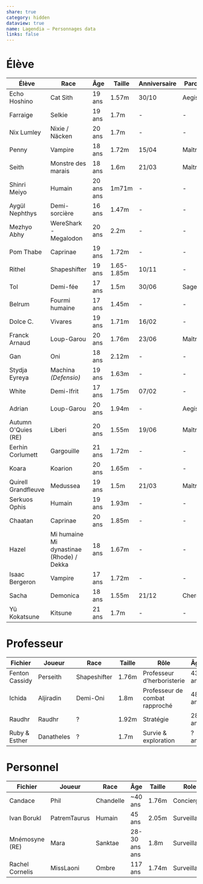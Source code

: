```yaml
---
share: true
category: hidden
dataview: true
name: Lagendia — Personnages data
links: false
---
```


# Élève

| Élève                                                                                              | Race                                                                    | Âge        | Taille     | Anniversaire | Parcours  | Joueur         |
| -------------------------------------------------------------------------------------------------- | ----------------------------------------------------------------------- | ---------- | ---------- | ------------ | --------- | -------------- |
| Echo Hoshino             | Cat Sith                                                                | 19 ans     | 1.57m      | 30/10        | Aegis     | MissLaoni      |
| Farraige                     | Selkie                                                                  | 19 ans     | 1.7m       | \-           | \-        | Medhas         |
| Nix Lumley                 | Nixie / Näcken                                                          | 20 ans     | 1.7m       | \-           | \-        | Taeien         |
| Penny                           | Vampire                                                                 | 18 ans     | 1.72m      | 15/04        | Maître    | Hadess         |
| Seith                           | Monstre des marais                                                      | 18 ans     | 1.6m       | 21/03        | Maître    | Persou         |
| Shinri Meiyo             | Humain                                                                  | 20 ans ans | 1m71m      | \-           | \-        | PatremTaurus   |
| Aygül Nephthys         | Demi-sorcière                                                           | 16 ans     | 1.47m      | \-           | \-        | Alexia         |
| Mezhyo Abhy               | WereShark - Megalodon                                                   | 20 ans     | 2.2m       | \-           | \-        | JuneArt        |
| Pom Thabe                   | Caprinae                                                                | 19 ans     | 1.72m      | \-           | \-        | CamilliCapilli |
| Rithel                         | Shapeshifter                                                            | 19 ans     | 1.65-1.85m | 10/11        | \-        | Persou         |
| Tol                               | Demi-fée                                                                | 17 ans     | 1.5m       | 30/06        | Sage      | Danatheles     |
| Belrum                          | Fourmi humaine                                                          | 17 ans     | 1.45m      | \-           | \-        | Shiounsama     |
| Dolce C.                      | Vivares                                                                 | 19 ans     | 1.71m      | 16/02        | \-        | Phil           |
| Franck Arnaud            | Loup-Garou                                                              | 20 ans     | 1.76m      | 23/06        | Maître    | Choupa         |
| Gan                                | Oni                                                                     | 18 ans     | 2.12m      | \-           | \-        | Taeien         |
| Stydja Eyreya            | Machina _(Defensio)_                                                    | 19 ans     | 1.63m      | \-           | \-        | Raudhr         |
| White                            | Demi-Ifrit                                                              | 17 ans     | 1.75m      | 07/02        | \-        | Alexia         |
| Adrian                           | Loup-Garou                                                              | 20 ans     | 1.94m      | \-           | Aegis     | Adrian         |
| Autumn O'Quies (RE) | Liberi | 20 ans     | 1.55m      | 19/06        | Maître    | Mara           |
| Eerhin Corlumett       | Gargouille                                                              | 21 ans     | 1.72m      | \-           | \-        | edith          |
| Koara                             | Koarion                                                                 | 20 ans     | 1.65m      | \-           | \-        | Koara          |
| Quirell Grandfleuve | Medussea                                                                | 19 ans     | 1.5m       | 21/03        | Maître    | Sachoue        |
| Serkuos Ophis             | Humain                                                                  | 19 ans     | 1.93m      | \-           | \-        | Serkuos        |
| Chaatan                        | Caprinae                                                                | 20 ans     | 1.85m      | \-           | \-        | Chaa           |
| Hazel                            | Mi humaine Mi dynastinae (Rhode) / Dekka                                | 18 ans     | 1.67m      | \-           | \-        | AkyZura        |
| Isaac Bergeron          | Vampire                                                                 | 17 ans     | 1.72m      | \-           | \-        | Azuro          |
| Sacha                            | Demonica                                                                | 18 ans     | 1.55m      | 21/12        | Chercheur | Sachoue        |
| Yû Kokatsune              | Kitsune                                                                 | 21 ans     | 1.7m       | \-           | \-        | Yotoru         |


# Professeur

| Fichier                                                                               | Joueur     | Race         | Taille | Rôle                           | Âge    | Anniversaire |
| ------------------------------------------------------------------------------------- | ---------- | ------------ | ------ | ------------------------------ | ------ | ------------ |
| Fenton Cassidy | Perseith   | Shapeshifter | 1.76m  | Professeur d’herboristerie     | 43 ans | 02/02        |
| Ichida                 | Aljiradin  | Demi-Oni     | 1.8m   | Professeur de combat rapproché | 48 ans | 14/02        |
| Raudhr                 | Raudhr     | ?            | 1.92m  | Stratégie                      | 28 ans | 31/10        |
| Ruby & Esther   | Danatheles | ?            | 1.7m   | Survie & exploration           | ? ans  | ?            |


# Personnel

| Fichier                                                                                | Joueur       | Race                                                                 | Âge           | Taille | Role         | Anniversaire |
| -------------------------------------------------------------------------------------- | ------------ | -------------------------------------------------------------------- | ------------- | ------ | ------------ | ------------ |
| Candace                 | Phil         | Chandelle                                                            | ~40 ans       | 1.76m  | Concierge    | /            |
| Ivan Borukl         | PatremTaurus | Humain                                                               | 45 ans        | 2.05m  | Surveillant  | /            |
| Mnémosyne (RE)   | Mara         | Sanktae | 28-30 ans ans | 1.8m   | Surveillante | 15/06        |
| Rachel Cornelis | MissLaoni    | Ombre                                                                | 117 ans       | 1.74m  | Surveillant  | 18/03        |

